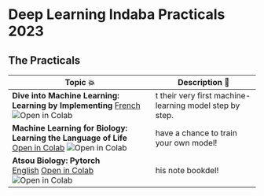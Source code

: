 # Deep Learning Indaba Practicals 2023

## The Practicals

| Topic 💥 | Description 📘 |
|----------|----------------|
| **Dive into Machine Learning: Learning by Implementing**  [French](#) ![Open in Colab](https://colab.research.google.com/assets/colab-badge.svg) | t their very first machine-learning model step by step. |
| **Machine Learning for Biology: Learning the Language of Life** <br> [Open in Colab](#) ![Open in Colab](https://colab.research.google.com/assets/colab-badge.svg) | have a chance to train your own model! |
| **Atsou Biology: Pytorch** <br> [English](#) [Open in Colab](#) ![Open in Colab](https://colab.research.google.com/assets/colab-badge.svg) | his note bookdel! |


